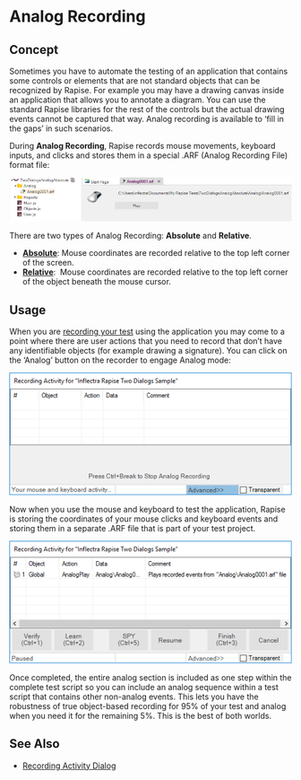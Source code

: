 # Analog Recording

## Concept

Sometimes you have to automate the testing of an application that contains some controls or elements that are not standard objects that can be recognized by Rapise. For example you may have a drawing canvas inside an application that allows you to annotate a diagram. You can use the standard Rapise libraries for the rest of the controls but the actual drawing events cannot be captured that way. Analog recording is available to ‘fill in the gaps’ in such scenarios.

During **Analog Recording**, Rapise records mouse movements, keyboard inputs, and clicks and stores them in a special .ARF (Analog Recording File) format file:

![analog_recording_file](./img/analog_recording1.png)

There are two types of Analog Recording: **Absolute** and **Relative**.

- [**Absolute**](absolute_analog_learning.md): Mouse coordinates are recorded relative to the top left corner of the screen.
- [**Relative**](relative_analog_learning.md):  Mouse coordinates are recorded relative to the top left corner of the object beneath the mouse cursor.
  
## Usage

When you are [recording your test](recording_activity_dialog.md) using the application you may come to a point where there are user actions that you need to record that don’t have any identifiable objects (for example drawing a signature). You can click on the ‘Analog’ button on the recorder to engage Analog mode:

![analog_recording_1](./img/do_absolute_analog_recording2.png)

Now when you use the mouse and keyboard to test the application, Rapise is storing the coordinates of your mouse clicks and keyboard events and storing them in a separate .ARF file that is part of your test project.

![analog_recording_2](./img/do_absolute_analog_recording3.png)

Once completed, the entire analog section is included as one step within the complete test script so you can include an analog sequence within a test script that contains other non-analog events. This lets you have the robustness of true object-based recording for 95% of your test and analog when you need it for the remaining 5%. This is the best of both worlds.

## See Also

- [Recording Activity Dialog](recording_activity_dialog.md)
